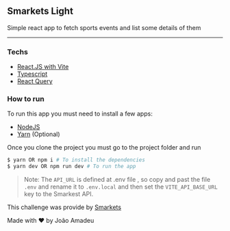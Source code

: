 ## Smarkets Light

Simple react app to fetch sports events and list some details of them
<hr>

### Techs
- [React.JS with Vite](https://vitejs.dev/)
- [Typescript](https://www.typescriptlang.org/)
- [React Query](https://react-query.tanstack.com/)

### How to run

To run this app you must need to install a few apps:

- [NodeJS](https://nodejs.org/en/)
- [Yarn](https://yarnpkg.com/) (Optional)

Once you clone the project you must go to the project folder and run

```bash
$ yarn OR npm i # To install the dependencies
$ yarn dev OR npm run dev # To run the app
```
> Note: The `API_URL` is defined at .env file , so copy and past the file `.env` and rename it to `.env.local` and then set the `VITE_API_BASE_URL` key to the Smarkest API.

This challenge was provide by [Smarkets](https://smarkets.com/)


Made with :heart: by João Amadeu
